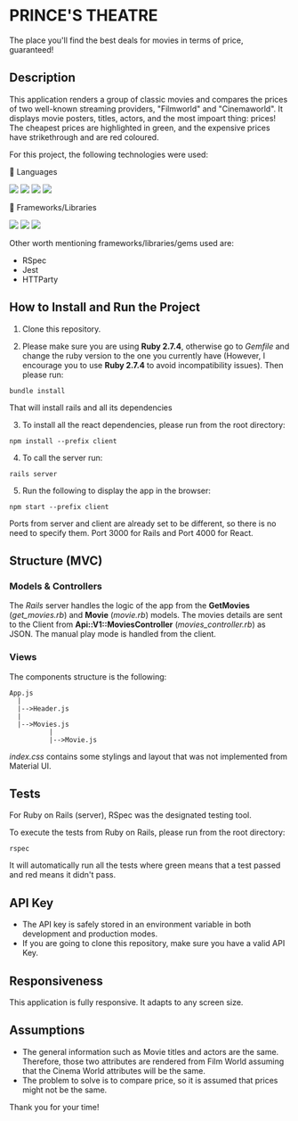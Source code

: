 # PRINCE'S THEATRE

The place you'll find the best deals for movies in terms of price, guaranteed!

## Description

This application renders a group of classic movies and compares the prices of two well-known streaming providers, "Filmworld" and "Cinemaworld".
It displays movie posters, titles, actors, and the most impoart thing: prices!
The cheapest prices are highlighted in green, and the expensive prices have strikethrough and are red coloured.

For this project, the following technologies were used:

🧰 Languages

![](https://img.shields.io/badge/HTML5-E34F26?style=for-the-badge&logo=html5&logoColor=white)
![](https://img.shields.io/badge/CSS3-1572B6?style=for-the-badge&logo=css3&logoColor=white)
![](https://img.shields.io/badge/JavaScript-F7DF1E?style=for-the-badge&logo=javascript&logoColor=black)
![](https://img.shields.io/badge/ruby-%23CC342D.svg?style=for-the-badge&logo=ruby&logoColor=white)

🧰 Frameworks/Libraries

![](https://img.shields.io/badge/react-%2320232a.svg?style=for-the-badge&logo=react&logoColor=%2361DAFB)
![](https://img.shields.io/badge/rails-%23CC0000.svg?style=for-the-badge&logo=ruby-on-rails&logoColor=white)
![](https://img.shields.io/badge/materialui-%230081CB.svg?style=for-the-badge&logo=material-ui&logoColor=white)

Other worth mentioning frameworks/libraries/gems used are:
- RSpec
- Jest
- HTTParty

## How to Install and Run the Project

1. Clone this repository.

2. Please make sure you are using **Ruby 2.7.4**, otherwise go to *Gemfile* and change the ruby version to the one you currently have (However, I encourage you to use **Ruby 2.7.4** to avoid incompatibility issues). Then please run:

```
bundle install
```
That will install rails and all its dependencies

3. To install all the react dependencies, please run from the root directory:
```
npm install --prefix client
```

4. To call the server run:

```
rails server
```

5. Run the following to display the app in the browser:
```
npm start --prefix client
```

Ports from server and client are already set to be different, so there is no need to specify them. Port 3000 for Rails and Port 4000 for React.

## Structure (MVC)

### Models & Controllers
The *Rails* server handles the logic of the app from the **GetMovies** (*get_movies.rb*) and **Movie** (*movie.rb*) models. The movies details are sent to the Client from  **Api::V1::MoviesController** (*movies_controller.rb*) as JSON. The manual play mode is handled from the client.

### Views
The components structure is the following:

```
App.js
  |
  |-->Header.js
  |
  |-->Movies.js
          |
          |-->Movie.js
```

*index.css* contains some stylings and layout that was not implemented from Material UI.

## Tests

For Ruby on Rails (server), RSpec was the designated testing tool.

To execute the tests from Ruby on Rails, please run from the root directory:

```
rspec
```
It will automatically run all the tests where green means that a test passed and red means it didn't pass.

## API Key
- The API key is safely stored in an environment variable in both development and production modes. 
- If you are going to clone this repository, make sure you have a valid API Key.

## Responsiveness
This application is fully responsive. It adapts to any screen size.

## Assumptions
- The general information such as Movie titles and actors are the same. Therefore, those two attributes are rendered from Film World assuming that the Cinema World attributes will be the same.
- The problem to solve is to compare price, so it is assumed that prices might not be the same.

<!-- ## Improvement Opportunities -->


Thank you for your time!
